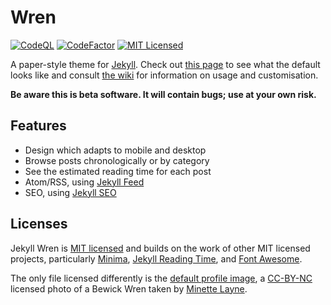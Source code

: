 # Wren

[![CodeQL](https://github.com/Foggalong/Wren/actions/workflows/codeql-analysis.yml/badge.svg)](https://github.com/Foggalong/Wren/actions/workflows/codeql-analysis.yml)
[![CodeFactor](https://www.codefactor.io/repository/github/foggalong/wren/badge)](https://www.codefactor.io/repository/github/foggalong/wren)
[![MIT Licensed](https://img.shields.io/badge/License-MIT-brightgreen.svg)][mit]

A paper-style theme for [Jekyll](jekyllrb.com). Check out [this page][deployment] to see what the default looks like and consult [the wiki][wiki] for information on usage and customisation.

[deployment]: https://foggalong.github.io/Wren
[wiki]: https://github.com/Foggalong/Wren/wiki

**Be aware this is beta software. It will contain bugs; use at your own risk.**

## Features

- Design which adapts to mobile and desktop
- Browse posts chronologically or by category
- See the estimated reading time for each post
- Atom/RSS, using [Jekyll Feed][jekyll-feed]
- SEO, using [Jekyll SEO][jekyll-seo]

[jekyll-feed]: https://github.com/jekyll/jekyll-feed
[jekyll-seo]: https://github.com/jekyll/jekyll-seo-tag

## Licenses

Jekyll Wren is [MIT licensed][mit] and builds on the work of other MIT licensed projects, particularly [Minima][minma], [Jekyll Reading Time][reading-time], and [Font Awesome][font-awesome].

[minma]: https://github.com/jekyll/minima
[reading-time]: https://github.com/risan/jekyll-reading-time
[font-awesome]: https://github.com/Rush/Font-Awesome-SVG-PNG

The only file licensed differently is the [default profile image][profile], a [CC-BY-NC][cc-by-nc] licensed photo of a Bewick Wren taken by [Minette Layne][wren].

[profile]: images/profile.jpg
[wren]: https://flic.kr/p/4E9FY2
[mit]: LICENSE.md
[cc-by-nc]: https://creativecommons.org/licenses/by-nc/2.0
